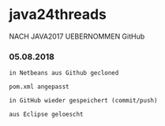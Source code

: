 # java24threads
NACH JAVA2017 UEBERNOMMEN
GitHub


### 05.08.2018

```
in Netbeans aus Github gecloned

pom.xml angepasst
   
in GitHub wieder gespeichert (commit/push)

aus Eclipse geloescht

```

